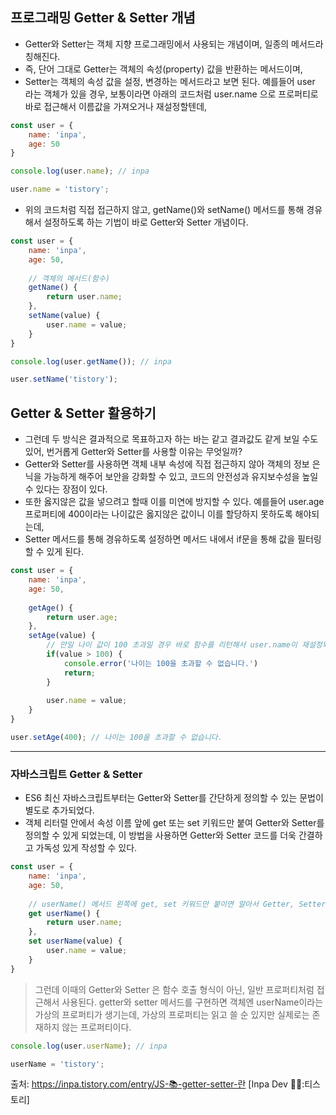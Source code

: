 
## 프로그래밍 Getter & Setter 개념

- Getter와 Setter는 객체 지향 프로그래밍에서 사용되는 개념이며, 일종의 메서드라 칭해진다.
- 즉, 단어 그대로 Getter는 객체의 속성(property) 값을 반환하는 메서드이며,
- Setter는 객체의 속성 값을 설정, 변경하는 메서드라고 보면 된다. 예를들어 user 라는 객체가 있을 경우, 보통이라면 아래의 코드처럼 user.name 으로 프로퍼티로 바로 접근해서 이름값을 가져오거나 재설정할텐데,
  
```javascript
const user = {
	name: 'inpa',
    age: 50
}

console.log(user.name); // inpa

user.name = 'tistory';
```

- 위의 코드처럼 직접 접근하지 않고, getName()와 setName() 메서드를 통해 경유해서 설정하도록 하는 기법이 바로 Getter와 Setter 개념이다.

```javascript
const user = {
	name: 'inpa',
    age: 50,
    
    // 객체의 메서드(함수)
    getName() {
    	return user.name;
    },
    setName(value) {
    	user.name = value;
    }
}

console.log(user.getName()); // inpa

user.setName('tistory');
```

## Getter & Setter 활용하기
- 그런데 두 방식은 결과적으로 목표하고자 하는 바는 같고 결과값도 같게 보일 수도 있어, 번거롭게 Getter와 Setter를 사용할 이유는 무엇일까?
- Getter와 Setter를 사용하면 객체 내부 속성에 직접 접근하지 않아 객체의 정보 은닉을 가능하게 해주어 보안을 강화할 수 있고, 코드의 안전성과 유지보수성을 높일 수 있다는 장점이 있다.
- 또한 옳지않은 값을 넣으려고 할때 이를 미연에 방지할 수 있다. 예를들어 user.age 프로퍼티에 400이라는 나이값은 옳지않은 값이니 이를 할당하지 못하도록 해야되는데,
- Setter 메서드를 통해 경유하도록 설정하면 메서드 내에서 if문을 통해 값을 필터링 할 수 있게 된다.

```javascript
const user = {
	name: 'inpa',
    age: 50,
    
    getAge() {
    	return user.age;
    },
    setAge(value) {
    	// 만일 나이 값이 100 초과일 경우 바로 함수를 리턴해서 user.name이 재설정되지 않도록 필터링
    	if(value > 100) {
        	console.error('나이는 100을 초과할 수 없습니다.')
            return;
        }
        	
    	user.name = value;
    }
}

user.setAge(400); // 나이는 100을 초과할 수 없습니다.
```

___ 

### 자바스크립트 Getter & Setter

- ES6 최신 자바스크립트부터는 Getter와 Setter를 간단하게 정의할 수 있는 문법이 별도로 추가되었다. 
- 객체 리터럴 안에서 속성 이름 앞에 get 또는 set 키워드만 붙여 Getter와 Setter를 정의할 수 있게 되었는데, 이 방법을 사용하면 Getter와 Setter 코드를 더욱 간결하고 가독성 있게 작성할 수 있다.
   
```javascript
const user = {
	name: 'inpa',
    age: 50,
    
    // userName() 메서드 왼쪽에 get, set 키워드만 붙이면 알아서 Getter, Setter 로서 동작된다
    get userName() {
    	return user.name;
    },
    set userName(value) {
    	user.name = value;
    }
}
```

> 그런데 이때의 Getter와 Setter 은 함수 호출 형식이 아닌, 일반 프로퍼티처럼 접근해서 사용된다. getter와 setter 메서드를 구현하면 객체엔 userName이라는 가상의 프로퍼티가 생기는데, 가상의 프로퍼티는 읽고 쓸 순 있지만 실제로는 존재하지 않는 프로퍼티이다.

```javascript
console.log(user.userName); // inpa

userName = 'tistory';
```






출처: https://inpa.tistory.com/entry/JS-📚-getter-setter-란 [Inpa Dev 👨‍💻:티스토리]